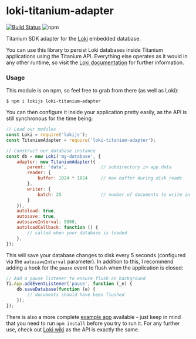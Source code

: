 # loki-titanium-adapter
[![Build Status](https://img.shields.io/github/actions/workflow/status/whitfin/loki-titanium-adapter/ci.yml)](https://github.com/whitfin/loki-titanium-adapter/actions)
![npm](https://img.shields.io/npm/v/loki-titanium-adapter.svg)

Titanium SDK adapter for the [Loki](https://github.com/techfort/LokiJS)
embedded database.

You can use this library to persist Loki databases inside Titanium applications
using the Titanium API. Everything else operates as it would in any other runtime,
so visit the [Loki documentation](https://github.com/techfort/LokiJS) for further
information.

### Usage

This module is on npm, so feel free to grab from there (as well as Loki):

```shell
$ npm i lokijs loki-titanium-adapter
```

You can then configure it inside your application pretty easily, as the
API is still synchronous for the time being:

```javascript
// Load our modules
const Loki = require('lokijs');
const TitaniumAdapter = require('loki-titanium-adapter');

// Construct our database instance
const db = new Loki('my-database', {
	adapter: new TitaniumAdapter({
		parent: 'data',				// subdirectory in app data
		reader: {
			buffer: 1024 * 1024		// max buffer during disk reads
		},
		writer: {
			batch: 25				// number of documents to write in batch
		}
	}),
	autoload: true,
	autosave: true,
	autosaveInterval: 5000,
	autoloadCallback: function () {
		// called when your database is loaded
	},
});
```

This will save your database changes to disk every 5 seconds (configured via
the `autosaveInterval` parameter). In addition to this, I recommend adding a
hook for the `pause` event to flush when the application is closed:

```javascript
// Add a pause listener to ensure flush on background
Ti.App.addEventListener('pause', function (_e) {
	db.saveDatabase(function (e) {
		// documents should have been flushed
	});
});
```

There is also a more complete [example app](example/) available - just keep
in mind that you need to run `npm install` before you try to run it. For any
further use, check out [Loki wiki](https://github.com/techfort/LokiJS/wiki)
as the API is exactly the same.
